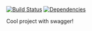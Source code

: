 [![Build Status](https://travis-ci.org/Eskalol/evt-xtrm.svg?branch=master)](https://travis-ci.org/Eskalol/evt-xtrm)
[![Dependencies](https://david-dm.org/Eskalol/evt-xtrm.svg)](https://david-dm.org/Eskalol/evt-xtrm.svg)


Cool project with swagger!
